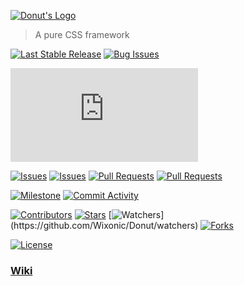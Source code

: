 [![Donut's Logo](https://raw.githubusercontent.com/Wixonic/Donut/Default/Donut's%20Logo.jpg)](https://github.com/Wixonic/Donut/)

> A pure CSS framework

[![Last Stable Release](https://img.shields.io/github/v/release/Wixonic/Donut?color=brightgreen&label=Last%20Stable%20Release&logo=Last%20Stable%20Release&logoColor=brightgreen&style=flat-square)](https://github.com/Wixonic/Donut/releases/latest)
[![Bug Issues](https://img.shields.io/github/issues/Wixonic/Donut/Bug?label=Bug%20Issues&logo=Bug%20Issues&style=flat-square)](https://github.com/Wixonic/Donut/issues?q=is%3Aopen+is%3Aissue+label%3ABug)

[![Size of Minified Version](https://img.shields.io/github/size/Wixonic/Donut/Donut.min.css?label=Size%20of%20Minified%20Version&logo=Size%20of%20Minified%20Version&style=flat-square)](https://github.com/Wixonic/Donut/Donut.min.css)

[![Issues](https://img.shields.io/github/issues/Wixonic/Donut?color=orange&label=Issues&logo=Issues&logoColor=orange&style=flat-square)](https://github.com/Wixonic/Donut/issues?q=is%3Aissue+is%3Aopen)
[![Issues](https://img.shields.io/github/issues-closed/Wixonic/Donut?color=orange&label=Issues&logo=Issues&logoColor=orange&style=flat-square)](https://github.com/Wixonic/Donut/issues?q=is%3Aissue+is%3Aclosed)
[![Pull Requests](https://img.shields.io/github/issues-pr/Wixonic/Donut?color=orange&label=Pull%20Requests&logo=Pull%20Requests&logoColor=orange&style=flat-square)](https://github.com/Wixonic/Donut/pulls?q=is%3Apr+is%3Aopen)
[![Pull Requests](https://img.shields.io/github/issues-pr-closed/Wixonic/Donut?color=orange&label=Pull%20Requests&logo=Pull%20Requests&logoColor=orange&style=flat-square)](https://github.com/Wixonic/Donut/pulls?q=is%3Apr+is%3Aclosed)

[![Milestone](https://img.shields.io/github/milestones/progress-percent/Wixonic/Donut/1?color=blueviolet&logoColor=blueviolet&style=flat-square)](https://github.com/Wixonic/Donut/milestone/1)
[![Commit Activity](https://img.shields.io/github/commit-activity/m/Wixonic/Donut?color=blue&label=Commit%20Activity&logo=Commit%20Activity&logoColor=blue&style=flat-square)](https://github.com/Wixonic/Donut/graphs/commit-activity)

[![Contributors](https://img.shields.io/github/contributors/Wixonic/Donut?color=gray&label=Contributors&logo=Contributors&logoColor=gray&style=flat-square)](https://github.com/Wixonic/Donut/graphs/contributors)
[![Stars](https://img.shields.io/github/stars/Wixonic/Donut?color=yellow&label=Stars&logo=Stars&logoColor=yellow&style=flat-square)](https://github.com/Wixonic/Donut/stargazers/)
[![Watchers](https://img.shields.io/github/watchers/Wixonic/Donut?color=rgb(20,140,20)&label=Watchers&logo=Watchers&logoColor=rgb(20,140,20)&style=flat-square)](https://github.com/Wixonic/Donut/watchers)
[![Forks](https://img.shields.io/github/forks/Wixonic/Donut?color=blue&label=Forks&logo=Forks&logoColor=blue&style=flat-square)](https://github.com/Wixonic/Donut/network/members)

[![License](https://img.shields.io/github/license/Wixonic/Donut?color=lightgray&label=License&logo=License&logoColor=lightgray&style=flat-square)](https://github.com/Wixonic/Donut/blob/Default/LICENSE.txt)

### [Wiki](https://wixonic.github.io/Donut)
